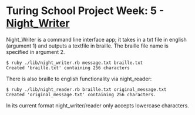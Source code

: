# Turing School Project Week: 5 - [Night_Writer](https://backend.turing.io/module1/projects/night_writer/)

Night_Writer is a command line interface app; it takes in a txt file in english (argument 1) and outputs a textfile in braille. The braille file name is specified in argument 2. 
```
$ ruby ./lib/night_writer.rb message.txt braille.txt
Created 'braille.txt' containing 256 characters
```
There is also braille to english functionality via night_reader:
```
$ ruby ./lib/night_reader.rb braille.txt original_message.txt
Created 'original_message.txt' containing 256 characters.
```

In its current format night_writer/reader only accepts lowercase characters.
